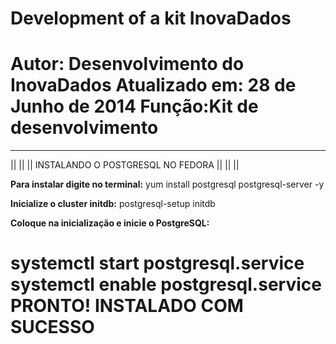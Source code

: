 Development of a kit InovaDados
===========
Autor: Desenvolvimento do InovaDados
Atualizado em: 28 de Junho de 2014 
Função:Kit de desenvolvimento
===========
____________________________________________
||					  					  ||
||   INSTALANDO O POSTGRESQL NO FEDORA    ||
||								          ||

<strong>Para instalar digite no terminal:</strong>
yum install postgresql postgresql-server -y

<strong>Inicialize o cluster initdb:</strong>
postgresql-setup initdb

<strong>Coloque na inicialização e inicie o PostgreSQL:</strong>

systemctl start postgresql.service 
systemctl enable postgresql.service
<strong>PRONTO! INSTALADO COM SUCESSO</strong>
=========================================== 
